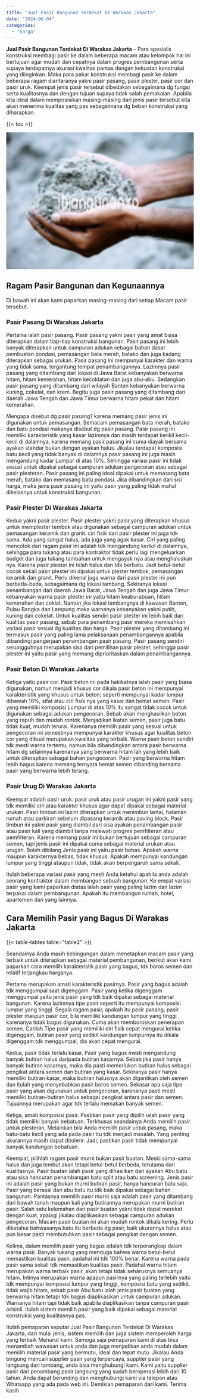 ```yaml
---
title: "Jual Pasir Bangunan Terdekat Di Warakas Jakarta"
date: "2024-06-04"
categories: 
  - "harga"
---
```


**Jual Pasir Bangunan Terdekat Di Warakas Jakarta** – Para spesialis konstruksi membagi pasir ke dalam beberapa macam atau kelompok hal ini bertujuan agar mudah dan cepatnya dalam progres pembangunan serta supaya terdapatnya akurasi kwalitas pantas dengan kekuatan konstruksi yang diinginkan. Maka para pakar konstruksi membagi pasir ke dalam beberapa ragam diantaranya yakni pasir pasang, pasir plester, pasir cor dan pasir uruk. Keempat jenis pasir tersebut dibedakan sebagaimana dg fungsi serta kualitasnya dan dengan tujuan supaya tidak salah pemakaian. Apabila kita ideal dalam memposisikan masing-masing dari jenis pasir tersebut kita akan menerima kualitas yang pas sebagaimana dg beban konstruksi yang diharapkan.

{{< toc >}}

![Jual Pasir Bangunan Terdekat Di Warakas Jakarta](/images/jual-pasir-bangunan-50.png)

## Ragam Pasir Bangunan dan Kegunaannya

Di bawah ini akan kami paparkan masing-masing dari setiap Macam pasir tersebut.

### Pasir Pasang Di Warakas Jakarta

Pertama ialah pasir pasang. Pasir pasang yakni pasir yang amat biasa diterapkan dalam tiap-tiap konstruksi bangunan. Pasir pasang ini lebih banyak diterapkan untuk campuran adukan sebagai bahan dasar pembuatan pondasi, pemasangan bata merah, batako dan juga kadang diterapkan sebagai urukan. Pasir pasang ini mempunyai karakter dan warna yang tidak sama, tergantung tempat penambangannya. Lazimnya pasir pasang yang ditambang dari lokasi di Jawa Barat kebanyakan berwarna hitam, hitam kemerahan, hitam kecoklatan dan juga abu-abu. Sedangkan pasir pasang yang ditambang dari wilayah Banten kebanyakan berwarna kuning, cokelat, dan krem. Begitu juga pasir pasang yang ditambang dari daerah Jawa Tengah dan Jawa Timur berwarna hitam pekat dan hitam kemerahan.

Mengapa disebut dg pasir pasang? karena memang pasir jenis ini digunakan untuk pemasangan. Semacam pemasangan bata merah, batako dan batu pondasi makanya disebut dg pasir pasang. Pasir pasang ini memiliki karakteristik yang kasar lazimnya dan masih terdapat kerikil kecil-kecil di dalamnya, karena memang pasir pasang ini cuma diayak bersama ayakan standar bukan dengan ayakan halus. Jikalau terdapat komposisi batu kecil yang tidak banyak di dalamnya pasir pasang ini juga masih mengandung kadar Lumpur di atas 10%. Sehingga variasi pasir ini tidak sesuai untuk dipakai sebagai campuran adukan pengecoran atau sebagai pasir plesteran. Pasir pasang ini paling ideal dipakai untuk memasang bata merah, batako dan memasang batu pondasi. Jika dibandingkan dari sisi harga, maka jenis pasir pasang ini yaitu pasir yang paling tidak mahal dikelasnya untuk konstruksi bangunan.

### Pasir Plester Di Warakas Jakarta

Kedua yakni pasir plester. Pasir plester yakni pasir yang diterapkan khusus untuk memplester tembok atau digunakan sebagai campuran adukan untuk pemasangan keramik dan granit. ciri fisik dari pasir plester ini juga tdk sama. Ada yang sangat halus, ada juga yang agak kasar. Ciri yang paling mencolok dari ragam pasir ini adalah tdk mengandung kerikil di dalamnya, sehingga para tukang atau para kontraktor tidak perlu lagi mengeluarkan budget dan juga tukang tambahan untuk mengayak nya atau menghaluskan nya. Karena pasir plester ini telah halus dan tdk berbatu. Jadi betul-betul cocok sekali pasir plester ini dipakai untuk plester tembok, pemasangan keramik dan granit. Perlu dikenal juga warna dari pasir plester ini pun berbeda-beda, sebagaimana dg lokasi tambang. Sekiranya lokasi penambangan dari daerah Jawa Barat, Jawa Tengah dan juga Jawa Timur kebanyakan warna pasir plester ini yaitu hitam keabu-abuan, hitam kemerahan dan coklat. Namun jika lokasi tambangnya di kawasan Banten, Pulau Bangka dan Lampung maka warnanya kebanyakan yakni putih, kuning dan cokelat. Untuk kualitas sendiri pasir plester ini lebih baik dari kualitas pasir pasang, sebab para penambang pasir mereka memisahkan variasi pasir sesuai dg kualitas dan harga. Pasir plester yang ditambang ini termasuk pasir yang paling lama pelaksanaan penambangannya apabila dibandingi pengerjaan penambangan pasir pasang. Pasir pasang sendiri sesungguhnya merupakan sisa dari pemilihan pasir plester, sehingga pasir plester ini yaitu pasir yang memang diprioritaskan dalam penambangannya.

### Pasir Beton Di Warakas Jakarta

Ketiga yaitu pasir cor. Pasir beton ini pada hakikatnya ialah pasir yang biasa digunakan, namun menjadi khusus cor dikala pasir beton ini mempunyai karakteristik yang khusus untuk beton; seperti mempunyai kadar lumpur dibawah 10%, sifat atau ciri fisik nya yang kasar dan hemat semen. Pasir yang memiliki komposisi Lumpur di atas 10% itu sangat tidak cocok untuk digunakan sebagai adukan pengecoran. Sebab akan menghasilkan beton yang rapuh dan mudah rontok. Menjadikan ikatan semen, pasir juga batu tidak kuat, mudah terurai. Karenanya memilih pasir yang sesuai untuk pengecoran ini semestinya mempunyai karakter khusus agar kualitas beton cor yang dibuat merupakan kwalitas yang terbaik. Warna pasir beton sendiri tdk mesti warna tertentu, namun bila dibandingkan antara pasir berwarna hitam dg selainnya karenanya yang berwarna hitam lah yang lebih baik untuk diterapkan sebagai bahan pengecoran. Pasir yang berwarna hitam lebih bagus karena memang ternyata hemat semen dibanding bersama pasir yang berwarna lebih terang.

### Pasir Urug Di Warakas Jakarta

Keempat adalah pasir uruk. pasir uruk atau pasir urugan ini yakni pasir yang tdk memiliki ciri atau karakter khusus agar dapat dipakai sebagai material urukan. Pasir timbun ini lazim diterapkan untuk menimbun lantai, halaman rumah atau parkiran sebelum dipasang keramik atau paving block. Pasir timbun ini yakni pasir yang diambil dari sisa ayakan penambangan pasir atau pasir kali yang diambil tanpa melewati progres pemfilteran atau pemfilteran. Karena memang pasir ini bukan bertujuan sebagai campuran semen, tapi jenis pasir ini dipakai cuma sebagai material urukan atau urugan. Boleh dibilang Jenis pasir ini yaitu pasir bebas. Apakah warna maupun karakternya bebas, tidak khusus. Apakah mempunyai kandungan lumpur yang tinggi ataupun tidak, tidak akan berpengaruh sama sekali.

Itulah beberapa variasi pasir yang mesti Anda ketahui apabila anda adalah seorang kontraktor dalam membangun sebuah bangunan. Ke empat variasi pasir yang kami paparkan diatas ialah pasir yang paling lazim dan lazim terpakai dalam pembangunan. Apakah itu membangun rumah, hotel, apartemen dan yang lainnya.

## Cara Memilih Pasir yang Bagus Di Warakas Jakarta

{{< table-tables table="table2" >}}

Seandainya Anda masih kebingungan dalam menetapkan macam pasir yang terbaik untuk diterapkan sebagai material pembangunan, berikut akan kami paparkan cara memilih karakteristik pasir yang bagus, tdk boros semen dan relatif terjangkau harganya.

Pertama merupakan amati karakteristik pasirnya. Pasir yang bagus adalah tdk menggumpal saat digenggam. Pasir yang ketika digenggam menggumpal yaitu jenis pasir yang tdk baik dipakai sebagai material bangunan. Karena lazimnya tipe pasir seperti itu mempunyai komposisi lumpur yang tinggi. Segala ragam pasir, apakah itu pasir pasang, pasir plester maupun pasir cor, bila memiliki kandungan lumpur yang tinggi karenanya tidak bagus digunakan. Cuma akan memboroskan penerapan semen. Carilah Tipe pasir yang memiliki ciri fisik cepat mengurai ketika digenggam, butiran pasir yang sedikit kandungan lumpurnya itu dikala digenggam tdk menggumpal, dia akan cepat mengurai.

Kedua, pasir tidak terlalu kasar. Pasir yang bagus mesti mengandung banyak butiran halus daripada butiran kasarnya. Sebab jika pasir hanya banyak butiran kasarnya, maka dia pasti memerlukan butiran halus sebagai pengikat antara semen dan butiran yang kasar. Sekiranya pasir hanya memiliki butiran kasar, maka butiran halusnya akan digantikan oleh semen dan itulah yang menyebabkan pasir boros semen. Sekasar apa saja tipe pasir yang akan digunakan untuk pengecoran, karenanya pasti mesti memiliki butiran-butiran halus sebagai pengikat antara pasir dan semen. Tujuannya merupakan agar tdk terlalu memakan banyak semen.

Ketiga, amati komposisi pasir. Pastikan pasir yang dipilih ialah pasir yang tidak memiliki banyak bebatuan. Terkhusus seandainya Anda memilih pasir untuk plesteran. Melainkan bila Anda memilih pasir untuk pasang, maka batu-batu kecil yang ada pada pasir itu tdk menjadi masalah. Yang penting ukurannya masih dapat ditolerir. Jadi, pastikan pasir tidak mempunyai banyak kandungan bebatuan.

Keempat, pilihlah ragam pasir murni bukan pasir buatan. Meski sama-sama halus dan juga lembut akan tetapi betul-betul berbeda, terutama dari kualitasnya. Pasir buatan ialah pasir yang dihasilkan dari ayakan Abu batu atau sisa hancuran penambangan batu split atau batu screening. Jenis pasir ini adalah pasir yang bukan murni butiran pasir, hanya hancuran batu saja. Pasir yang berasal dari abu batu itu tdk baik dipakai sebagai bahan bangunan. Pantasnya memilih pasir murni saja adalah pasir yang ditambang dari bawah tanah maupun kali yang butirannya merupakan murni butiran pasir. Salah satu kelemahan dari pasir buatan yakni tidak dapat merekat dengan kuat, apalagi jikalau diaplikasikan sebagai campuran adukan pengecoran. Macam pasir buatan ini akan mudah rontok dikala kering. Perlu diketahui bahwasanya batu itu berbeda dg pasir, baik ukurannya halus atau pun besar pasti membutuhkan pasir sebagai pengikat dengan semen.

Kelima, dalam memilih pasir yang bagus adalah tdk terperangkap dalam warna pasir. Banyak tukang yang menduga bahwa warna betul-betul memastikan kualitas pasir, padahal ini tdk 100% benar. Karena warna pada pasir sama sekali tdk memastikan kualitas pasir. Padahal warna hitam merupakan warna terbaik pasir, akan tetapi tidak seharusnya semuanya hitam. Intinya merupakan warna apapun pasirnya yang paling terlebih yaitu tdk mempunyai komposisi lumpur yang tinggi, komposisi batu yang sedikit. tidak wajib hitam, sebab pasir Abu batu ialah jenis pasir buatan yang berwarna hitam tetapi tdk bagus diaplikasikan untuk campuran adukan. Warnanya hitam tapi tidak baik apabila diaplikasikan tanpa campuran pasir orisinil. Itulah sistem memilih pasir yang baik dipakai sebagai material konstruksi yang kualitasnya pas.

Itulah pemaparan seputar Jual Pasir Bangunan Terdekat Di Warakas Jakarta, dari mulai jenis, sistem memilih dan juga sistem memperoleh harga yang terbaik Menurut kami. Semoga saja pemaparan kami di atas bisa menambah wawasan untuk anda dan juga menjadikan anda mudah dalam memilih material pasir yang bermutu, ideal dan tepat mutu. Jikalau Anda bingung mencari supplier pasir yang terpercaya, supplier pasir yang langsung dari tambang, anda bisa menghubungi kami. Kami yaitu supplier pasir dari penambang pasir langsung yang sudah beroperasi lebih dari 10 tahun. Anda dapat berunding dan menghubungi kami via telepon atau Whatsapp yang ada pada web ini. Demikian pemaparan dari kami. Terima kasih
